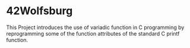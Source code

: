 # 42Wolfsburg
This Project introduces the use of variadic function in C programming by reprogramming some of the function attributes of the standard C printf function.
